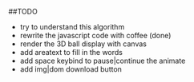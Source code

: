 ##TODO

* try to understand this algorithm
* rewrite the javascript code with coffee (done)
* render the 3D ball display with canvas
* add areatext to fill in the words
* add space keybind to pause|continue the animate
* add img|dom download button
